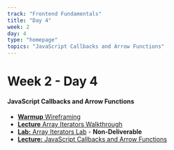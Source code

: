 ```yaml
---
track: "Frontend Fundamentals"
title: "Day 4"
week: 2
day: 4
type: "homepage"
topics: "JavaScript Callbacks and Arrow Functions"
---
```


# Week 2 - Day 4

#### JavaScript Callbacks and Arrow Functions
- [**Warmup** Wireframing](/frontend-fundamentals/week-2/day-4/lecture-materials/wireframing/) 
- [**Lecture** Array Iterators Walkthrough](/frontend-fundamentals/week-2/day-4/lecture-materials/array-iterators-walkthrough/) 
- [**Lab:** Array Iterators Lab](/frontend-fundamentals/week-2/day-4/labs/array-iterators-lab/) - **Non-Deliverable**
- [**Lecture:** JavaScript Callbacks and Arrow Functions](/frontend-fundamentals/week-2/day-4/lecture-materials/javascript-callbacks-and-arrow-functions/)


<!-- 
<br>
<br>
<hr>
<br>
<br>


#### Lesson Recordings

- [**Walk-through of Array Iterator Methods**]()
- [**Walk-through of Callbacks and Arrow Functions**]()

-->


